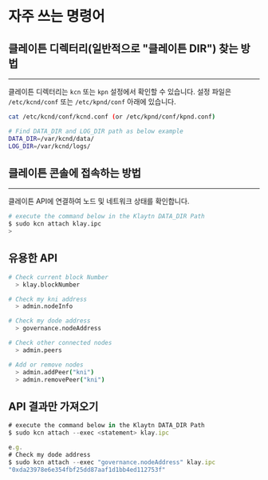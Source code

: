 # 자주 쓰는 명령어

## 클레이튼 디렉터리(일반적으로 "클레이튼 DIR") 찾는 방법

---
클레이튼 디렉터리는 `kcn` 또는 `kpn` 설정에서 확인할 수 있습니다. 설정 파일은 `/etc/kcnd/conf` 또는 `/etc/kpnd/conf` 아래에 있습니다.

```bash
cat /etc/kcnd/conf/kcnd.conf (or /etc/kpnd/conf/kpnd.conf)

# Find DATA_DIR and LOG_DIR path as below example
DATA_DIR=/var/kcnd/data/
LOG_DIR=/var/kcnd/logs/
```

## 클레이튼 콘솔에 접속하는 방법

---
클레이튼 API에 연결하여 노드 및 네트워크 상태를 확인합니다.

```bash
# execute the command below in the Klaytn DATA_DIR Path
$ sudo kcn attach klay.ipc
> 
```

## 유용한 API

```bash
# Check current block Number
  > klay.blockNumber

# Check my kni address
  > admin.nodeInfo

# Check my dode address
  > governance.nodeAddress

# Check other connected nodes
  > admin.peers

# Add or remove nodes
  > admin.addPeer("kni")
  > admin.removePeer("kni")
```

## API 결과만 가져오기

```jsx
# execute the command below in the Klaytn DATA_DIR Path
$ sudo kcn attach --exec <statement> klay.ipc

e.g.
# Check my dode address
$ sudo kcn attach --exec "governance.nodeAddress" klay.ipc
"0xda23978e6e354fbf25dd87aaf1d1bb4ed112753f"
```